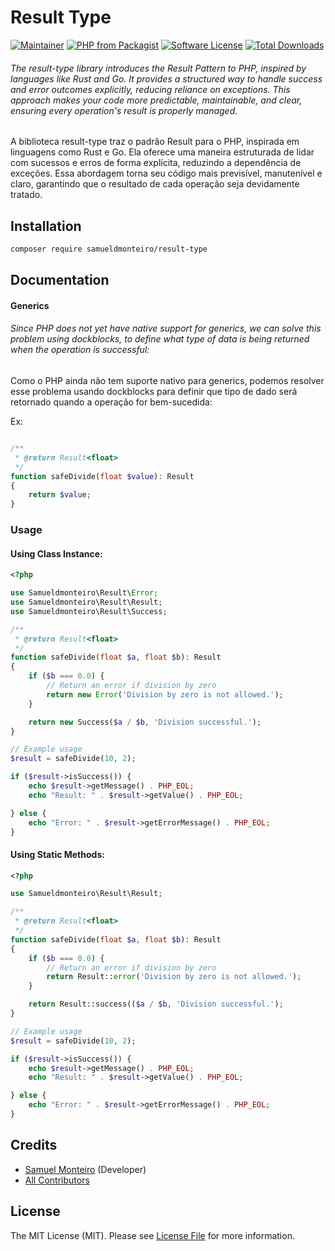 # Result Type

[![Maintainer](http://img.shields.io/badge/maintainer-@samueldmonteiro-blue.svg?style=flat-square)](https://www.linkedin.com/in/samuel-m-4a4432250/)
[![PHP from Packagist](https://img.shields.io/packagist/php-v/samueldmonteiro/result-type.svg?style=flat-square)](https://packagist.org/packages/samueldmonteiro/result-type)
[![Software License](https://img.shields.io/badge/license-MIT-brightgreen.svg?style=flat-square)](LICENSE)
[![Total Downloads](https://img.shields.io/packagist/dt/samueldmonteiro/result-type.svg?style=flat-square)](https://packagist.org/packages/samueldmonteiro/result-type)

###### The result-type library introduces the Result Pattern to PHP, inspired by languages like Rust and Go. It provides a structured way to handle success and error outcomes explicitly, reducing reliance on exceptions. This approach makes your code more predictable, maintainable, and clear, ensuring every operation's result is properly managed.

A biblioteca result-type traz o padrão Result para o PHP, inspirada em linguagens como Rust e Go. Ela oferece uma maneira estruturada de lidar com sucessos e erros de forma explícita, reduzindo a dependência de exceções. Essa abordagem torna seu código mais previsível, manutenível e claro, garantindo que o resultado de cada operação seja devidamente tratado.

## Installation

```bash
composer require samueldmonteiro/result-type
```

## Documentation

#### Generics

###### Since PHP does not yet have native support for generics, we can solve this problem using dockblocks, to define what type of data is being returned when the operation is successful:

Como o PHP ainda não tem suporte nativo para generics, podemos resolver esse problema usando dockblocks para definir que tipo de dado será retornado quando a operação for bem-sucedida:

Ex: 
```php

/**
 * @return Result<float>
 */
function safeDivide(float $value): Result
{
    return $value;
}

```
### Usage

#### Using Class Instance:

```php
<?php

use Samueldmonteiro\Result\Error;
use Samueldmonteiro\Result\Result;
use Samueldmonteiro\Result\Success;

/**
 * @return Result<float>
 */
function safeDivide(float $a, float $b): Result
{
    if ($b === 0.0) {
        // Return an error if division by zero
        return new Error('Division by zero is not allowed.');
    }

    return new Success($a / $b, 'Division successful.');
}

// Example usage
$result = safeDivide(10, 2);

if ($result->isSuccess()) {
    echo $result->getMessage() . PHP_EOL; 
    echo "Result: " . $result->getValue() . PHP_EOL;

} else {
    echo "Error: " . $result->getErrorMessage() . PHP_EOL; 
}
```

#### Using Static Methods:

```php
<?php

use Samueldmonteiro\Result\Result;

/**
 * @return Result<float>
 */
function safeDivide(float $a, float $b): Result
{
    if ($b === 0.0) {
        // Return an error if division by zero
        return Result::error('Division by zero is not allowed.');
    }

    return Result::success(($a / $b, 'Division successful.');
}

// Example usage
$result = safeDivide(10, 2);

if ($result->isSuccess()) {
    echo $result->getMessage() . PHP_EOL; 
    echo "Result: " . $result->getValue() . PHP_EOL;

} else {
    echo "Error: " . $result->getErrorMessage() . PHP_EOL; 
}
```



## Credits

- [Samuel Monteiro](https://github.com/samueldmonteiro) (Developer)
- [All Contributors](https://github.com/samueldmonteiro/result-type/contributors)

## License

The MIT License (MIT). Please see [License File](https://github.com/samueldmonteiro/result-type/blob/main/LICENSE) for more
information.
